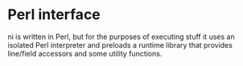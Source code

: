 # Perl interface
ni is written in Perl, but for the purposes of executing stuff it uses an
isolated Perl interpreter and preloads a runtime library that provides
line/field accessors and some utility functions.

